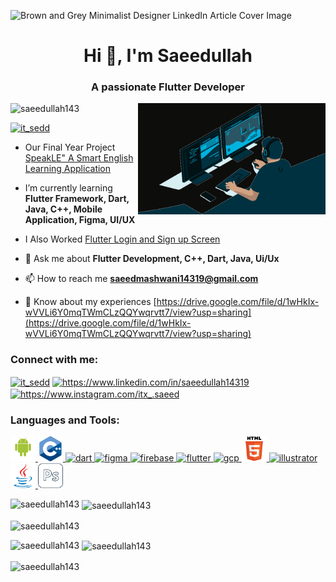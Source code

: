 ![Brown and Grey Minimalist Designer LinkedIn Article Cover Image](https://github.com/saeedullah143/saeedullah143/assets/56697603/4a534827-132d-4647-8629-66568530d54a)





<h1 align="center">Hi 👋, I'm Saeedullah</h1>
<h3 align="center">A passionate Flutter Developer</h3>
<img align="right" alt="Coding" width="300" src="https://raw.githubusercontent.com/Potential17/Potential17/master/user%20(2).gif">

<p align="left"> <img src="https://komarev.com/ghpvc/?username=saeedullah143&label=Profile%20views&color=0e75b6&style=flat" alt="saeedullah143" /> </p>

<p align="left"> <a href="https://twitter.com/it_sedd" target="blank"><img src="https://img.shields.io/twitter/follow/it_sedd?logo=twitter&style=for-the-badge" alt="it_sedd" /></a> </p>

- Our Final Year Project [SpeakLE" A Smart English Learning Application](https://github.com/saeedullah143/SpeakL-English-learning-mobile-application)

- I’m currently learning **Flutter Framework, Dart, Java, C++, Mobile Application, Figma, UI/UX**

- I Also Worked [Flutter Login and Sign up Screen](https://github.com/saeedullah143/Login-page-Sign-up-page-A-Complete-Registration-Ui-Using-flutter-and-Dart)

- 💬 Ask me about **Flutter Development, C++, Dart, Java, Ui/Ux**

- 📫 How to reach me **saeedmashwani14319@gmail.com**

- 📄 Know about my experiences [https://drive.google.com/file/d/1wHkIx-wVVLi6Y0mqTWmCLzQQYwqrvtt7/view?usp=sharing](https://drive.google.com/file/d/1wHkIx-wVVLi6Y0mqTWmCLzQQYwqrvtt7/view?usp=sharing)

<h3 align="left">Connect with me:</h3>
<p align="left">
<a href="https://twitter.com/it_sedd" target="blank"><img align="center" src="https://raw.githubusercontent.com/rahuldkjain/github-profile-readme-generator/master/src/images/icons/Social/twitter.svg" alt="it_sedd" height="30" width="40" /></a>
<a href="https://linkedin.com/in/https://www.linkedin.com/in/saeedullah14319" target="blank"><img align="center" src="https://raw.githubusercontent.com/rahuldkjain/github-profile-readme-generator/master/src/images/icons/Social/linked-in-alt.svg" alt="https://www.linkedin.com/in/saeedullah14319" height="30" width="40" /></a>
<a href="https://instagram.com/https://www.instagram.com/itx_.saeed" target="blank"><img align="center" src="https://raw.githubusercontent.com/rahuldkjain/github-profile-readme-generator/master/src/images/icons/Social/instagram.svg" alt="https://www.instagram.com/itx_.saeed" height="30" width="40" /></a>
</p>

<h3 align="left">Languages and Tools:</h3>
<p align="left"> <a href="https://developer.android.com" target="_blank" rel="noreferrer"> <img src="https://raw.githubusercontent.com/devicons/devicon/master/icons/android/android-original-wordmark.svg" alt="android" width="40" height="40"/> </a> <a href="https://www.w3schools.com/cpp/" target="_blank" rel="noreferrer"> <img src="https://raw.githubusercontent.com/devicons/devicon/master/icons/cplusplus/cplusplus-original.svg" alt="cplusplus" width="40" height="40"/> </a> <a href="https://dart.dev" target="_blank" rel="noreferrer"> <img src="https://www.vectorlogo.zone/logos/dartlang/dartlang-icon.svg" alt="dart" width="40" height="40"/> </a> <a href="https://www.figma.com/" target="_blank" rel="noreferrer"> <img src="https://www.vectorlogo.zone/logos/figma/figma-icon.svg" alt="figma" width="40" height="40"/> </a> <a href="https://firebase.google.com/" target="_blank" rel="noreferrer"> <img src="https://www.vectorlogo.zone/logos/firebase/firebase-icon.svg" alt="firebase" width="40" height="40"/> </a> <a href="https://flutter.dev" target="_blank" rel="noreferrer"> <img src="https://www.vectorlogo.zone/logos/flutterio/flutterio-icon.svg" alt="flutter" width="40" height="40"/> </a> <a href="https://cloud.google.com" target="_blank" rel="noreferrer"> <img src="https://www.vectorlogo.zone/logos/google_cloud/google_cloud-icon.svg" alt="gcp" width="40" height="40"/> </a> <a href="https://www.w3.org/html/" target="_blank" rel="noreferrer"> <img src="https://raw.githubusercontent.com/devicons/devicon/master/icons/html5/html5-original-wordmark.svg" alt="html5" width="40" height="40"/> </a> <a href="https://www.adobe.com/in/products/illustrator.html" target="_blank" rel="noreferrer"> <img src="https://www.vectorlogo.zone/logos/adobe_illustrator/adobe_illustrator-icon.svg" alt="illustrator" width="40" height="40"/> </a> <a href="https://www.java.com" target="_blank" rel="noreferrer"> <img src="https://raw.githubusercontent.com/devicons/devicon/master/icons/java/java-original.svg" alt="java" width="40" height="40"/> </a> <a href="https://www.photoshop.com/en" target="_blank" rel="noreferrer"> <img src="https://raw.githubusercontent.com/devicons/devicon/master/icons/photoshop/photoshop-line.svg" alt="photoshop" width="40" height="40"/> </a> </p>
<!-- Add this to your GitHub profile README -->

<!-- Light Mode -->
<p><img align="left" src="https://github-readme-stats.vercel.app/api/top-langs?username=saeedullah143&show_icons=true&locale=en&layout=compact&theme=light" alt="saeedullah143" /></p>

<!-- Overall Stats -->
<p>&nbsp;<img align="center" src="https://github-readme-stats.vercel.app/api?username=saeedullah143&show_icons=true&locale=en&theme=light" alt="saeedullah143" /></p>

<!-- Streak Stats -->
<p><img align="center" src="https://github-readme-streak-stats.herokuapp.com/?user=saeedullah143&theme=light" alt="saeedullah143" /></p>

<!-- Dark Mode -->
<p><img align="left" src="https://github-readme-stats.vercel.app/api/top-langs?username=saeedullah143&show_icons=true&locale=en&layout=compact&theme=dark" alt="saeedullah143" /></p>

<!-- Overall Stats -->
<p>&nbsp;<img align="center" src="https://github-readme-stats.vercel.app/api?username=saeedullah143&show_icons=true&locale=en&theme=dark" alt="saeedullah143" /></p>

<!-- Streak Stats -->
<p><img align="center" src="https://github-readme-streak-stats.herokuapp.com/?user=saeedullah143&theme=dark" alt="saeedullah143" /></p>
